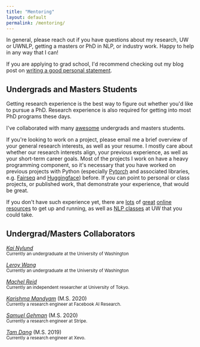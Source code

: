 ```yaml
---
title: "Mentoring"
layout: default
permalink: /mentoring/
---
```


In general, please reach out if you have questions about my research, UW or UWNLP, getting a masters or PhD in NLP, or industry work. Happy to help in any way that I can!

If you are applying to grad school, I'd recommend checking out my blog post on [writing a good personal statement](https://suchin.io/personal-statement-advice/).

## Undergrads and Masters Students

Getting research experience is the best way to figure out whether you'd like to pursue a PhD. Research experience is also required for getting into most PhD programs these days.

I've collaborated with many [awesome](##Undergrad/Masters-Collaborators) undergrads and masters students.

If you're looking to work on a project, please email me a brief overview of your general research interests, as well as your resume. I mostly care about whether our research interests align, your previous experience, as well as your short-term career goals. Most of the projects I work on have a heavy programming component, so it's necessary that you have worked on previous projects with Python (especially [Pytorch](https://pytorch.org/) and associated libraries, e.g. [Fairseq](https://github.com/pytorch/fairseq) and [Huggingface](https://huggingface.co/)) before. If you can point to personal or class projects, or published work, that demonstrate your experience, that would be great.

If you don't have such experience yet, there are [lots](https://huggingface.co/) of [great](http://web.stanford.edu/class/cs224n/) [online](https://github.com/jacobeisenstein/gt-nlp-class) [resources](https://web.stanford.edu/~jurafsky/slp3/) to get up and running, as well as [NLP classes](https://courses.cs.washington.edu/courses/cse517/) at UW that you could take.

## Undergrad/Masters Collaborators

*[Kai Nylund](https://www.linkedin.com/in/kai-nylund-806443174)*
<br><sup>Currently an undergraduate at the University of Washington</sup>

*[Leroy Wang](https://www.linkedin.com/in/leroy-wang)*
<br><sup>Currently an undergraduate at the University of Washington</sup>

*[Machel Reid](https://machelreid.github.io/)*
<br><sup>Currently an independent researcher at University of Tokyo.</sup>

*[Karishma Mandyam](https://kmandyam.github.io/)* (M.S. 2020)
<br><sup>Currently a research engineer at Facebook AI Research.</sup>

*[Samuel Gehman](https://github.com/thesamuel)* (M.S. 2020)
<br><sup>Currently a research engineer at Stripe.</sup>

*[Tam Dang](https://tamdang.io/)* (M.S. 2019)
<br><sup>Currently a research engineer at Xevo.</sup>
